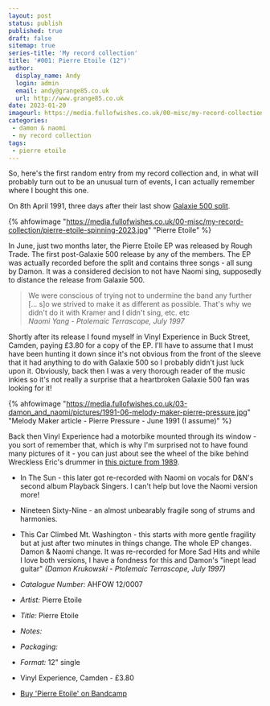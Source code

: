 ```yaml
---
layout: post
status: publish
published: true
draft: false
sitemap: true
series-title: 'My record collection'
title: '#001: Pierre Etoile (12")'
author: 
  display_name: Andy
  login: admin
  email: andy@grange85.co.uk
  url: http://www.grange85.co.uk
date: 2023-01-20
imageurl: https://media.fullofwishes.co.uk/00-misc/my-record-collection/pierre-etoile-spinning-2023.jpg
categories:
 - damon & naomi
 - my record collection
tags:
 - pierre etoile
---
```

So, here's the first random entry from my record collection and, in what will probably turn out to be an unusual turn of events, I can actually remember where I bought this one. 

On 8th April 1991, three days after their last show [Galaxie 500 split](/2021/04/05/the-end-of-galaxie-500-30-years-on/). 

{% ahfowimage "https://media.fullofwishes.co.uk/00-misc/my-record-collection/pierre-etoile-spinning-2023.jpg" "Pierre Etoile" %}

In June, just two months later, the Pierre Etoile EP was released by Rough Trade. The first post-Galaxie 500 release by any of the members. The EP was actually recorded before the split and contains three songs - all sung by Damon. It was a considered decision to not have Naomi sing, supposedly to distance the release from Galaxie 500.

> We were conscious of trying not to undermine the band any further [... s]o we strived to make it as different as possible. That's why we didn't do it with Kramer and I didn't sing, etc. etc  
> _Naomi Yang - Ptolemaic Terrascope, July 1997_

Shortly after its release I found myself in Vinyl Experience in Buck Street, Camden, paying £3.80 for a copy of the EP. I'll have to assume that I must have been hunting it down since it's not obvious from the front of the sleeve that it had anything to do with Galaxie 500 so I probably didn't just luck upon it. Obviously, back then I was a very thorough reader of the music inkies so it's not really a surprise that a heartbroken Galaxie 500 fan was looking for it!

{% ahfowimage "https://media.fullofwishes.co.uk/03-damon_and_naomi/pictures/1991-06-melody-maker-pierre-pressure.jpg" "Melody Maker article - Pierre Pressure - June 1991 (I assume)" %}

Back then Vinyl Experience had a motorbike mounted through its window - you sort of remember that, which is why I'm surprised not to have found many pictures of it - you can just about see the wheel of the bike behind Wreckless Eric's drummer in [this picture from 1989](https://www.flickr.com/photos/nickhi/2951539479/sizes/h/).

 - In The Sun - this later got re-recorded with Naomi on vocals for D&N's second album Playback Singers. I can't help but love the Naomi version more!
 - Nineteen Sixty-Nine - an almost unbearably fragile song of strums and harmonies.
 - This Car Climbed Mt. Washington - this starts with more gentle fragility but at just after two minutes in things change. The whole EP changes. Damon & Naomi change. It was re-recorded for More Sad Hits and while I love both versions, I have a fondness for this and Damon's "inept lead guitar" _(Damon Krukowski - Ptolemaic Terrascope, July 1997)_

 - *Catalogue Number:* AHFOW 12/0007 
 - *Artist:* Pierre Etoile
 - *Title:* Pierre Etoile
 - *Notes:* 
 - *Packaging:* 
 - *Format:* 12" single
 - Vinyl Experience, Camden - £3.80
 - [Buy 'Pierre Etoile' on Bandcamp](https://damonandnaomi.bandcamp.com/album/pierre-etoile-ep)

